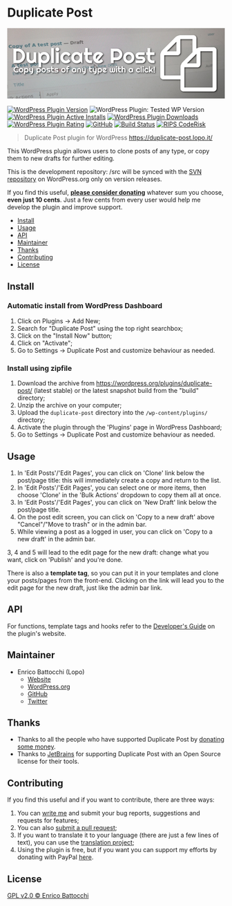 # Duplicate Post

![Banner](assets/banner-772x250.png)

[![WordPress Plugin Version](https://img.shields.io/wordpress/plugin/v/duplicate-post.svg)](https://wordpress.org/plugins/duplicate-post/) ![WordPress Plugin: Tested WP Version](https://img.shields.io/wordpress/plugin/tested/duplicate-post.svg) [![WordPress Plugin Active Installs](https://img.shields.io/wordpress/plugin/installs/duplicate-post.svg)](https://wordpress.org/plugins/duplicate-post/advanced/) [![WordPress Plugin Downloads](https://img.shields.io/wordpress/plugin/dt/duplicate-post.svg)](https://wordpress.org/plugins/duplicate-post/advanced/) [![WordPress Plugin Rating](https://img.shields.io/wordpress/plugin/stars/duplicate-post.svg)](https://wordpress.org/support/plugin/duplicate-post/reviews/) [![GitHub](https://img.shields.io/github/license/enricobattocchi/duplicate-post.svg)](https://github.com/enricobattocchi/duplicate-post/blob/master/LICENSE) [![Build Status](https://travis-ci.org/enricobattocchi/duplicate-post.svg?branch=master)](https://travis-ci.org/enricobattocchi/duplicate-post) [![RIPS CodeRisk](https://coderisk.com/wp/plugin/duplicate-post/badge "RIPS CodeRisk")](https://coderisk.com/wp/plugin/duplicate-post)

> Duplicate Post plugin for WordPress https://duplicate-post.lopo.it/  

This WordPress plugin allows users to clone posts of any type, or copy them to new drafts for further editing.

This is the development repository: /src will be synced with the [SVN repository](https://plugins.svn.wordpress.org/duplicate-post/) on WordPress.org only on version releases.

If you find this useful, [**please consider donating**](https://duplicate-post.lopo.it/donate/) whatever sum you choose, **even just 10 cents**. Just a few cents from every user would help me develop the plugin and improve support.

- [Install](#install)
- [Usage](#usage)
- [API](#api)
- [Maintainer](#maintainer)
- [Thanks](#thanks)
- [Contributing](#contributing)
- [License](#license)

## Install

### Automatic install from WordPress Dashboard

1. Click on Plugins → Add New;
2. Search for "Duplicate Post" using the top right searchbox;
3. Click on the "Install Now" button;
4. Click on "Activate";
5. Go to Settings → Duplicate Post and customize behaviour as needed.

### Install using zipfile

1. Download the archive from https://wordpress.org/plugins/duplicate-post/ (latest stable) or the latest snapshot build from the "build" directory;
2. Unzip the archive on your computer;
3. Upload the `duplicate-post` directory into the `/wp-content/plugins/` directory;
4. Activate the plugin through the 'Plugins' page in WordPress Dashboard;
5. Go to Settings → Duplicate Post and customize behaviour as needed.

## Usage

1. In 'Edit Posts'/'Edit Pages', you can click on 'Clone' link below the post/page title: this will immediately create a copy and return to the list.
2. In 'Edit Posts'/'Edit Pages', you can select one or more items, then choose 'Clone' in the 'Bulk Actions' dropdown to copy them all at once.
3. In 'Edit Posts'/'Edit Pages', you can click on 'New Draft' link below the post/page title.
4. On the post edit screen, you can click on 'Copy to a new draft' above "Cancel"/"Move to trash" or in the admin bar. 
5. While viewing a post as a logged in user, you can click on 'Copy to a new draft' in the admin bar.

3, 4 and 5 will lead to the edit page for the new draft: change what you want, click on 'Publish' and you're done.

There is also a **template tag**, so you can put it in your templates and clone your posts/pages from the front-end. Clicking on the link will lead you to the edit page for the new draft, just like the admin bar link.

## API

For functions, template tags and hooks refer to the [Developer's Guide](https://duplicate-post.lopo.it/docs/developers-guide/) on the plugin's website.

##  Maintainer

- Enrico Battocchi (Lopo) 
  - [Website](https://lopo.it)
  - [WordPress.org](https://profiles.wordpress.org/lopo/)
  - [GitHub](https://github.com/enricobattocchi)
  - [Twitter](https://twitter.com/lopo)
  
## Thanks

- Thanks to all the people who have supported Duplicate Post by [donating some money](https://duplicate-post.lopo.it/donate/).
- Thanks to [JetBrains](https://www.jetbrains.com/?from=DuplicatePost) for supporting Duplicate Post with an Open Source license for their tools. 
  
## Contributing

If you find this useful and if you want to contribute, there are three ways:

   1. You can [write me](https://duplicate-post.lopo.it/contact) and submit your bug reports, suggestions and requests for features;
   2. You can also [submit a pull request](https://github.com/enricobattocchi/duplicate-post/pulls); 
   3. If you want to translate it to your language (there are just a few lines of text), you can use the [translation project](https://translate.wordpress.org/projects/wp-plugins/duplicate-post);
   4. Using the plugin is free, but if you want you can support my efforts by donating with PayPal [here](https://duplicate-post.lopo.it/donate).
  
## License

[GPL v2.0 © Enrico Battocchi](LICENSE)
